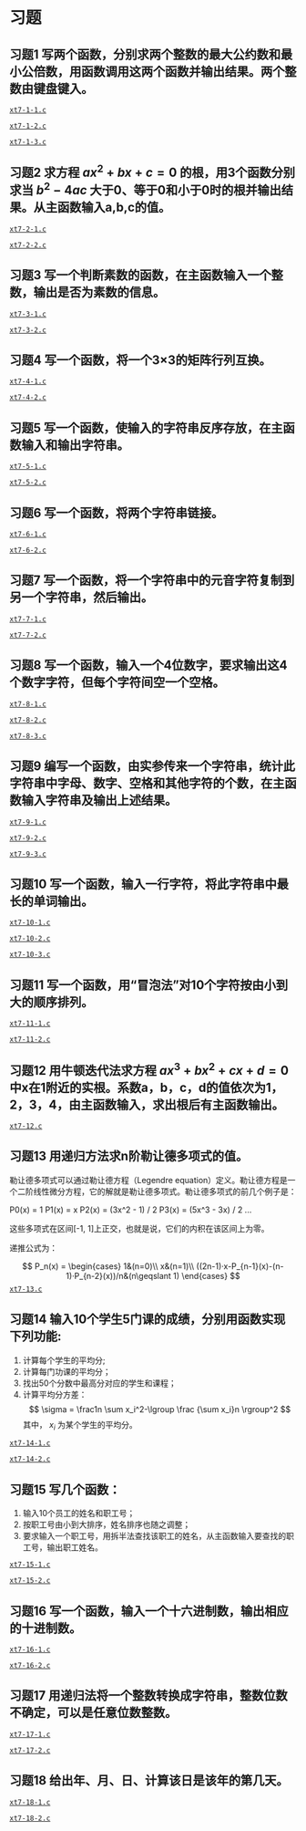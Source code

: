 # 习题

## 习题1 写两个函数，分别求两个整数的最大公约数和最小公倍数，用函数调用这两个函数并输出结果。两个整数由键盘键入。

[`xt7-1-1.c`](xt7-1-1.c)

[`xt7-1-2.c`](xt7-1-2.c)

[`xt7-1-3.c`](xt7-1-3.c)


## 习题2 求方程 $ax^2+bx+c=0$ 的根，用3个函数分别求当 $b^2-4ac$ 大于0、等于0和小于0时的根并输出结果。从主函数输入a,b,c的值。

[`xt7-2-1.c`](xt7-2-1.c)

[`xt7-2-2.c`](xt7-2-2.c)

## 习题3 写一个判断素数的函数，在主函数输入一个整数，输出是否为素数的信息。

[`xt7-3-1.c`](xt7-3-1.c)

[`xt7-3-2.c`](xt7-3-2.c)

## 习题4 写一个函数，将一个3×3的矩阵行列互换。

[`xt7-4-1.c`](xt7-4-1.c)

[`xt7-4-2.c`](xt7-4-2.c)

## 习题5 写一个函数，使输入的字符串反序存放，在主函数输入和输出字符串。

[`xt7-5-1.c`](xt7-5-1.c)

[`xt7-5-2.c`](xt7-5-2.c)

## 习题6 写一个函数，将两个字符串链接。

[`xt7-6-1.c`](xt7-6-1.c)

[`xt7-6-2.c`](xt7-6-2.c)

## 习题7 写一个函数，将一个字符串中的元音字符复制到另一个字符串，然后输出。

[`xt7-7-1.c`](xt7-7-1.c)

[`xt7-7-2.c`](xt7-7-2.c)

## 习题8 写一个函数，输入一个4位数字，要求输出这4个数字字符，但每个字符间空一个空格。

[`xt7-8-1.c`](xt7-8-1.c)

[`xt7-8-2.c`](xt7-8-2.c)

[`xt7-8-3.c`](xt7-8-3.c)

## 习题9  编写一个函数，由实参传来一个字符串，统计此字符串中字母、数字、空格和其他字符的个数，在主函数输入字符串及输出上述结果。

[`xt7-9-1.c`](xt7-9-1.c)

[`xt7-9-2.c`](xt7-9-2.c)

[`xt7-9-3.c`](xt7-9-3.c)

## 习题10 写一个函数，输入一行字符，将此字符串中最长的单词输出。

[`xt7-10-1.c`](xt7-10-1.c)

[`xt7-10-2.c`](xt7-10-2.c)

[`xt7-10-3.c`](xt7-10-3.c)

## 习题11 写一个函数，用“冒泡法”对10个字符按由小到大的顺序排列。

[`xt7-11-1.c`](xt7-11-1.c)

[`xt7-11-2.c`](xt7-11-2.c)

## 习题12 用牛顿迭代法求方程 $ax^3+bx^2+cx+d=0$ 中x在1附近的实根。系数a，b，c，d的值依次为1，2，3，4，由主函数输入，求出根后有主函数输出。

[`xt7-12.c`](xt7-12.c)

## 习题13 用递归方法求n阶勒让德多项式的值。
勒让德多项式可以通过勒让德方程（Legendre equation）定义。勒让德方程是一个二阶线性微分方程，它的解就是勒让德多项式。勒让德多项式的前几个例子是： 
 
P0(x) = 1 
P1(x) = x 
P2(x) = (3x^2 - 1) / 2 
P3(x) = (5x^3 - 3x) / 2 
... 
 
这些多项式在区间[-1, 1]上正交，也就是说，它们的内积在该区间上为零。

递推公式为：

$$
P_n(x) =
\begin{cases}
    1&(n=0)\\
    x&(n=1)\\
    ((2n-1)·x-P_{n-1}(x)-(n-1)·P_{n-2}(x))/n&(n\geqslant 1)
\end{cases}
$$
[`xt7-13.c`](xt7-13.c)

## 习题14 输入10个学生5门课的成绩，分别用函数实现下列功能:
1. 计算每个学生的平均分;
2. 计算每门功课的平均分；
3. 找出50个分数中最高分对应的学生和课程；
4. 计算平均分方差：
$$
\sigma = \frac1n \sum x_i^2-\lgroup \frac {\sum x_i}n \rgroup^2
$$
其中， $x_i$ 为某个学生的平均分。

[`xt7-14-1.c`](xt7-14-1.c)

[`xt7-14-2.c`](xt7-14-2.c)

## 习题15 写几个函数：

1. 输入10个员工的姓名和职工号；
2. 按职工号由小到大排序，姓名排序也随之调整；
3. 要求输入一个职工号，用拆半法查找该职工的姓名，从主函数输入要查找的职工号，输出职工姓名。

[`xt7-15-1.c`](xt7-15-1.c)

[`xt7-15-2.c`](xt7-15-2.c)

## 习题16 写一个函数，输入一个十六进制数，输出相应的十进制数。

[`xt7-16-1.c`](xt7-16-1.c)

[`xt7-16-2.c`](xt7-16-2.c)

## 习题17 用递归法将一个整数转换成字符串，整数位数不确定，可以是任意位数整数。

[`xt7-17-1.c`](xt7-17-1.c)

[`xt7-17-2.c`](xt7-17-2.c)

## 习题18 给出年、月、日、计算该日是该年的第几天。

[`xt7-18-1.c`](xt7-18-1.c)

[`xt7-18-2.c`](xt7-18-2.c)

